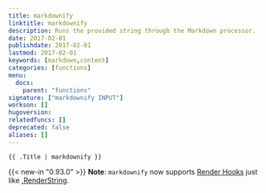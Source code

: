 ```yaml
---
title: markdownify
linktitle: markdownify
description: Runs the provided string through the Markdown processor.
date: 2017-02-01
publishdate: 2017-02-01
lastmod: 2017-02-01
keywords: [markdown,content]
categories: [functions]
menu:
  docs:
    parent: "functions"
signature: ["markdownify INPUT"]
workson: []
hugoversion:
relatedfuncs: []
deprecated: false
aliases: []
---
```



```
{{ .Title | markdownify }}
```

{{< new-in "0.93.0" >}} **Note**: `markdownify` now supports [Render Hooks] just like [.RenderString](/functions/renderstring/).

[Render Hooks]: /templates/render-hooks/
